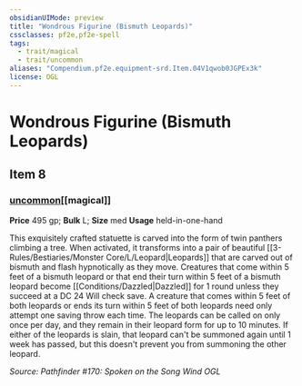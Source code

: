```yaml
---
obsidianUIMode: preview
title: "Wondrous Figurine (Bismuth Leopards)"
cssclasses: pf2e,pf2e-spell
tags:
  - trait/magical
  - trait/uncommon
aliases: "Compendium.pf2e.equipment-srd.Item.04V1qwob0JGPEx3k"
license: OGL
---
```

# Wondrous Figurine (Bismuth Leopards)
## Item 8
### [uncommon](uncommon "Uncommon Rarity Trait")[[magical]]


**Price** 495 gp; 
**Bulk** L; **Size** med
**Usage** held-in-one-hand

This exquisitely crafted statuette is carved into the form of twin panthers climbing a tree. When activated, it transforms into a pair of beautiful [[3-Rules/Bestiaries/Monster Core/L/Leopard|Leopards]] that are carved out of bismuth and flash hypnotically as they move. Creatures that come within 5 feet of a bismuth leopard or that end their turn within 5 feet of a bismuth leopard become [[Conditions/Dazzled|Dazzled]] for 1 round unless they succeed at a DC 24 Will check save. A creature that comes within 5 feet of both leopards or ends its turn within 5 feet of both leopards need only attempt one saving throw each time. The leopards can be called on only once per day, and they remain in their leopard form for up to 10 minutes. If either of the leopards is slain, that leopard can't be summoned again until 1 week has passed, but this doesn't prevent you from summoning the other leopard.

*Source: Pathfinder #170: Spoken on the Song Wind*
*OGL*